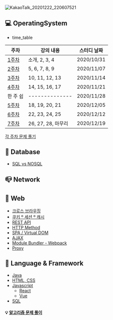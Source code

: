![KakaoTalk_20201222_220607521](https://user-images.githubusercontent.com/23302973/102891714-0b4e3e80-44a2-11eb-8f20-bf4e2cf0b961.jpg)


## :computer: OperatingSystem
* time_table

|주차|강의 내용|스터디 날짜|
|------|---|---|
|[1주차](https://github.com/chaticker/Tech_Room/tree/main/OS/1%EC%A3%BC%EC%B0%A8)|소개, 2, 3, 4|2020/10/31|
|[2주차](https://github.com/chaticker/Tech_Room/tree/main/OS/2%EC%A3%BC%EC%B0%A8)|5, 6, 7, 8, 9|2020/11/07|
|[3주차](https://github.com/chaticker/Tech_Room/tree/main/OS/3%EC%A3%BC%EC%B0%A8)|10, 11, 12, 13|2020/11/14|
|[4주차](https://github.com/chaticker/Tech_Room/tree/main/OS/4%EC%A3%BC%EC%B0%A8)|14, 15, 16, 17|2020/11/21|
|한 주 쉼|--------------|2020/11/28|
|[5주차](https://github.com/chaticker/Tech_Room/tree/main/OS/5%EC%A3%BC%EC%B0%A8)|18, 19, 20, 21|2020/12/05|
|[6주차](https://github.com/chaticker/Tech_Room/tree/main/OS/6%EC%A3%BC%EC%B0%A8)|22, 23, 24, 25|2020/12/12|
|[7주차](https://github.com/chaticker/Tech_Room/tree/main/OS/7%EC%A3%BC%EC%B0%A8)|26, 27, 28, 마무리|2020/12/19|  

[각 주차 문제 풀기](https://www.notion.so/OS-b6fa540d38514b90b8b854ecf856f625)

## :floppy_disk: Database  
 * [SQL vs NOSQL](https://github.com/chaticker/Tech_Room/blob/main/DB/SQL%20vs%20NoSQL.md)



## :mailbox_closed: Network  




## :postbox: Web
 * [크로스 브라우징](https://github.com/chaticker/Tech_Room/blob/main/Web/%ED%81%AC%EB%A1%9C%EC%8A%A4%20%EB%B8%8C%EB%9D%BC%EC%9A%B0%EC%A7%95.md)
 * [쿠키 º 세션 º 캐시](https://github.com/chaticker/Tech_Room/blob/main/Web/%EC%BF%A0%ED%82%A4%20%C2%BA%20%EC%84%B8%EC%85%98%20%C2%BA%20%EC%BA%90%EC%8B%9C.md)
 * [REST API]()
 * [HTTP Method]()
 * [SPA / Virtual DOM](https://www.notion.so/SPA-Vue-e5570c996eb84a6fb9920c12f9a6f752)
 * [AJAX](https://www.notion.so/AJAX-b16a9819d6764e63906992e79f469956)
 * [Module Bundler - Webpack](https://www.notion.so/Module-Bundler-Webpack-80de94c6745b421d80cc6c5129304ee3)
 * [Proxy](https://www.notion.so/Proxy-9abdf9cddafd486e9bc90df30b35cfdc)


## :key: Language & Framework
  * [Java](https://github.com/chaticker/Tech_Room/tree/main/Language/Java)
  * [HTML, CSS](https://github.com/chaticker/Tech_Room/tree/main/Language/HTML%2CCSS)
  * [Javascript](https://github.com/chaticker/Tech_Room/tree/main/Language/Javascript)
    - [React](https://www.notion.so/React-c4e69a52cccb44aa944c6d37f857da21)
    - [Vue](https://www.notion.so/Vue-js-045e9afe4f1647e28005cae9b5f5ac95)
  * [SQL](https://github.com/chaticker/Tech_Room/tree/main/Language/SQL)
  

#### :bulb: [알고리즘 문제 풀이](https://www.notion.so/a04f87d26ae646f7b44a6d1828791dd3)
